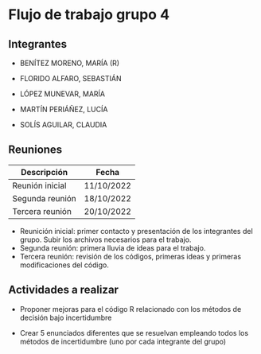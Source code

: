 # Flujo de trabajo grupo 4

## Integrantes

* BENÍTEZ MORENO, MARÍA (R)

* FLORIDO ALFARO, SEBASTIÁN

* LÓPEZ MUNEVAR, MARÍA

* MARTÍN PERIÁÑEZ, LUCÍA

* SOLÍS AGUILAR, CLAUDIA

## Reuniones

| Descripción | Fecha |
|-------------|-------|
| Reunión inicial | 11/10/2022 |
| Segunda reunión | 18/10/2022 |
| Tercera reunión | 20/10/2022 |

* Reunición inicial: primer contacto y presentación de los integrantes del grupo. Subir los archivos necesarios para el trabajo.
* Segunda reunión: primera lluvia de ideas para el trabajo.
* Tercera reunión: revisión de los códigos, primeras ideas y primeras modificaciones del código.


## Actividades a realizar

* Proponer mejoras para el código R relacionado con los métodos de decisión bajo incertidumbre

* Crear 5 enunciados diferentes que se resuelvan empleando todos los métodos de incertidumbre (uno por cada integrante del grupo)
